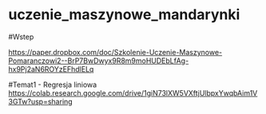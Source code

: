 # uczenie_maszynowe_mandarynki


#Wstep

https://paper.dropbox.com/doc/Szkolenie-Uczenie-Maszynowe-Pomaranczowi2--BrP7BwDwyx9R8m9moHUDEbLfAg-hx9Pj2aN6ROYzEFhdlELq

#Temat1 - Regresja liniowa
https://colab.research.google.com/drive/1giN73lXW5VXftjUlbpxYwqbAim1V3GTw?usp=sharing
